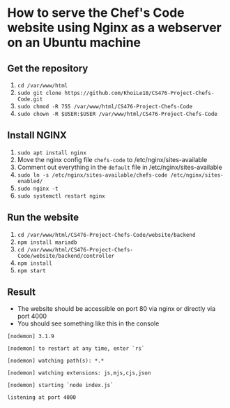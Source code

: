 # How to serve the Chef's Code website using Nginx as a webserver on an Ubuntu machine
## Get the repository
1. ``cd /var/www/html``
2. ``sudo git clone https://github.com/KhoiLe18/CS476-Project-Chefs-Code.git``
3. ``sudo chmod -R 755 /var/www/html/CS476-Project-Chefs-Code``
4. ``sudo chown -R $USER:$USER /var/www/html/CS476-Project-Chefs-Code``

## Install NGINX
1. ``sudo apt install nginx``
2. Move the nginx config file `chefs-code` to /etc/nginx/sites-available
3. Comment out everything in the `default` file in /etc/nginx/sites-available
4. ``sudo ln -s /etc/nginx/sites-available/chefs-code /etc/nginx/sites-enabled/``
5. ``sudo nginx -t``
6. ``sudo systemctl restart nginx``

## Run the website
1. ``cd /var/www/html/CS476-Project-Chefs-Code/website/backend``
2. ``npm install mariadb``
3. ``cd /var/www/html/CS476-Project-Chefs-Code/website/backend/controller``
4. ``npm install``
5. ``npm start``

## Result
- The website should be accessible on port 80 via nginx or directly via port 4000
- You should see something like this in the console
<p>
<code>[nodemon] 3.1.9<br>
[nodemon] to restart at any time, enter `rs`<br>
[nodemon] watching path(s): *.*<br>
[nodemon] watching extensions: js,mjs,cjs,json<br>
[nodemon] starting `node index.js`<br>
listening at port 4000</code>
</p>